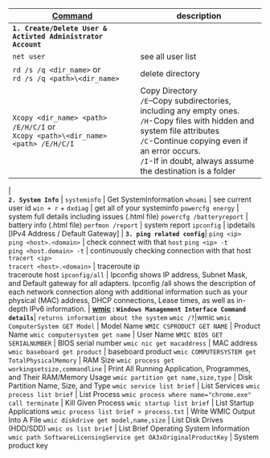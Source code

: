 <!-- # IT related commands -->


[Command](https://docs.microsoft.com/en-us/windows-server/administration/windows-commands/windows-commands) | description
------- | --------
**`1. Create/Delete User & Activted Administrator Account`** | 
`net user` | see all user list
`rd /s /q <dir_name>` or<br>`rd /s /q <path>\<dir_name>` | delete directory
`Xcopy <dir_name> <path> /E/H/C/I` or<br>`Xcopy <path>\<dir_name> <path> /E/H/C/I`| Copy Directory<br>`/E`–Copy subdirectories, including any empty ones.<br>`/H`-Copy files with hidden and system file attributes<br>`/C`-Continue copying even if an error occurs.<br>`/I`-If in doubt, always assume the destination is a folder
|  
**`2. System Info`** |
`systeminfo` | Get SystemInformation
`whoami` | see current user id
`win + r` + `dxdiag` | get all of your systeminfo
`powercfg energy` | system full details including issues (.html file)
`powercfg /batteryreport` | battery info (.html file)
`perfmon /report` | system report
`ipconfig` | ipdetails [IPv4 Address / Default Gateway]
| 
**`3. ping related config`**|
`ping <ip>` <br> `ping <host>.<domain>` | check connect with that `host`
`ping <ip> -t` <br> `ping <host.domain> -t` | continuously checking connection with that host
`tracert <ip>` <br> `tracert <host>.<domain>` | traceroute ip<br> traceroute host
`ipconfig/all` | Ipconfig shows IP address, Subnet Mask, and Default gateway for all adapters. Ipconfig /all shows the description of each network connection along with additional information such as your physical (MAC) address, DHCP connections, Lease times, as well as in-depth IPv6 information.
|
**[wmic](https://docs.microsoft.com/en-us/windows/win32/wmisdk/wmic) : `Windows Management Interface Command details`**| `returns information about the system`
`wmic /?`|wmic
`wmic ComputerSystem GET Model` | Model Name
`WMIC CSPRODUCT GET NAME` | Product Name
`wmic computersystem get name` | User Name
`WMIC BIOS GET SERIALNUMBER` | BIOS serial number
`wmic nic get macaddress` | MAC address
`wmic baseboard get product` | baseboard product
`wmic COMPUTERSYSTEM get TotalPhysicalMemory` | RAM Size
`wmic process get workingsetsize,commandline` | Print All Running Application, Programmes, and Their RAM/Memory Usage
`wmic partition get name,size,type` | Disk Partition Name, Size, and Type
`wmic service list brief` | List Services
`wmic process list brief` | List Process
`wmic process where name="chrome.exe" call terminate` | Kill Given Process
`wmic startup list brief` | List Startup Applications
`wmic process list brief > process.txt` | Write WMIC Output Into A File
`wmic diskdrive get model,name,size` | List Disk Drives (HDD/SDD)
`wmic os list brief` | List Brief Operating System Information
`wmic path SoftwareLicensingService get OA3xOriginalProductKey` | System product key


